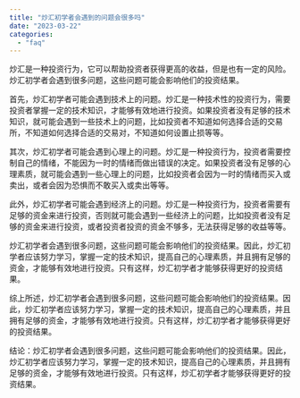 ```yaml
---
title: "炒汇初学者会遇到的问题会很多吗"
date: "2023-03-22"
categories: 
  - "faq"
---
```


炒汇是一种投资行为，它可以帮助投资者获得更高的收益，但是也有一定的风险。炒汇初学者会遇到很多问题，这些问题可能会影响他们的投资结果。

首先，炒汇初学者可能会遇到技术上的问题。炒汇是一种技术性的投资行为，需要投资者掌握一定的技术知识，才能够有效地进行投资。如果投资者没有足够的技术知识，就可能会遇到一些技术上的问题，比如投资者不知道如何选择合适的交易所，不知道如何选择合适的交易对，不知道如何设置止损等等。

其次，炒汇初学者可能会遇到心理上的问题。炒汇是一种投资行为，投资者需要控制自己的情绪，不能因为一时的情绪而做出错误的决定。如果投资者没有足够的心理素质，就可能会遇到一些心理上的问题，比如投资者会因为一时的情绪而买入或卖出，或者会因为恐惧而不敢买入或卖出等等。

此外，炒汇初学者可能会遇到经济上的问题。炒汇是一种投资行为，投资者需要有足够的资金来进行投资，否则就可能会遇到一些经济上的问题，比如投资者没有足够的资金来进行投资，或者投资者投资的资金不够多，无法获得足够的收益等等。

炒汇初学者会遇到很多问题，这些问题可能会影响他们的投资结果。因此，炒汇初学者应该努力学习，掌握一定的技术知识，提高自己的心理素质，并且拥有足够的资金，才能够有效地进行投资。只有这样，炒汇初学者才能够获得更好的投资结果。

综上所述，炒汇初学者会遇到很多问题，这些问题可能会影响他们的投资结果。因此，炒汇初学者应该努力学习，掌握一定的技术知识，提高自己的心理素质，并且拥有足够的资金，才能够有效地进行投资。只有这样，炒汇初学者才能够获得更好的投资结果。

结论：炒汇初学者会遇到很多问题，这些问题可能会影响他们的投资结果。因此，炒汇初学者应该努力学习，掌握一定的技术知识，提高自己的心理素质，并且拥有足够的资金，才能够有效地进行投资。只有这样，炒汇初学者才能够获得更好的投资结果。

